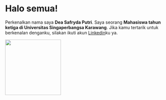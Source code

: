 # Halo semua! 

Perkenalkan nama saya **Dea Safryda Putri**.
Saya seorang **Mahasiswa tahun ketiga di Universitas Singaperbangsa Karawang**.
Jika kamu tertarik untuk berkenalan denganku, silakan ikuti akun [Linkedin](https://www.linkedin.com/in/dea-safryda-putri-8044bb169/)ku ya.
 
<p align="left">
<a href="https://github.com/gilangadhan">
  <img height="180em" src="https://github-readme-stats-eight-theta.vercel.app/api?username=deasafrydaptr&show_icons=true&theme=algolia&include_all_commits=true&count_private=true"/>
</a>
</p>
